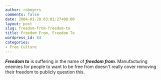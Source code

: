 ```yaml
---
author: robmyers
comments: false
date: 2004-01-28 03:01:27+00:00
layout: post
slug: freedom-from-freedom-to
title: Freedom From, Freedom To
wordpress_id: 84
categories:
- Free Culture
---
```


**_Freedom to_** is suffering in the name of **_freedom from_**. Manufacturing enemies for people to want to be free from doesn't really cover removing their freedom to publicly question this.

  


